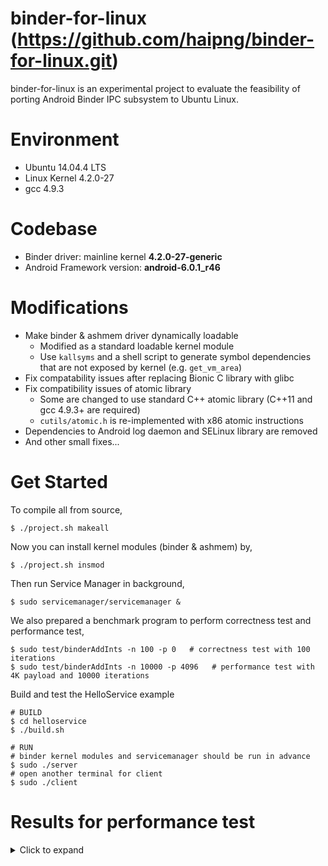 binder-for-linux
(https://github.com/haipng/binder-for-linux.git)
================

binder-for-linux is an experimental project to evaluate the feasibility of porting Android Binder IPC subsystem to Ubuntu Linux.

# Environment

- Ubuntu 14.04.4 LTS
- Linux Kernel 4.2.0-27
- gcc 4.9.3

# Codebase

- Binder driver: mainline kernel **4.2.0-27-generic**
- Android Framework version: **android-6.0.1_r46**

# Modifications
- Make binder & ashmem driver dynamically loadable
    - Modified as a standard loadable kernel module
    - Use `kallsyms` and a shell script to generate symbol dependencies that are not exposed by kernel (e.g. `get_vm_area`)
- Fix compatability issues after replacing Bionic C library with glibc
- Fix compatibility issues of atomic library
    - Some are changed to use standard C++ atomic library (C++11 and gcc 4.9.3+ are required)
    - `cutils/atomic.h` is re-implemented with x86 atomic instructions
- Dependencies to Android log daemon and SELinux library are removed
- And other small fixes...

# Get Started

To compile all from source,

```
$ ./project.sh makeall
```

Now you can install kernel modules (binder & ashmem) by,

```
$ ./project.sh insmod
```

Then run Service Manager in background,

```
$ sudo servicemanager/servicemanager &
```

We also prepared a benchmark program to perform correctness test and performance test,

```
$ sudo test/binderAddInts -n 100 -p 0   # correctness test with 100 iterations
$ sudo test/binderAddInts -n 10000 -p 4096   # performance test with 4K payload and 10000 iterations
```

Build and test the HelloService example
```
# BUILD
$ cd helloservice
$ ./build.sh

# RUN 
# binder kernel modules and servicemanager should be run in advance
$ sudo ./server
# open another terminal for client
$ sudo ./client
```

# Results for performance test
<details>
<summary>Click to expand</summary>

![Performance Evaluation](http://i.imgur.com/Oa8csYS.png)

We found an obvious fact that when the payload size is greater than 16K, the transmission latency grows much more rapidly compared with a small payload. After tracing more source code, we inferred that this may be due to the use of the single **global lock**. The Binder driver heavily uses a global lock to protect the critical sections, this may lead to low utilization in high concurrency situation. Also, during the driver initialization phase, the Binder driver created a bottom half – workqueue, to handle the release of system resource and buffer. During the benchmark with larger payload and higher iterations (e.g. 10000 per test), the workqueue need to handle the release request more frequently; however, the implementation of release function also need to acquire the global lock, which leads to much lower performance for real data transmission.
</details>
